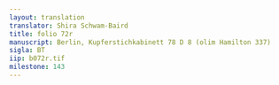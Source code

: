 ```yaml
---
layout: translation
translator: Shira Schwam-Baird
title: folio 72r
manuscript: Berlin, Kupferstichkabinett 78 D 8 (olim Hamilton 337)
sigla: BT
iip: b072r.tif
milestone: 143
---
```

